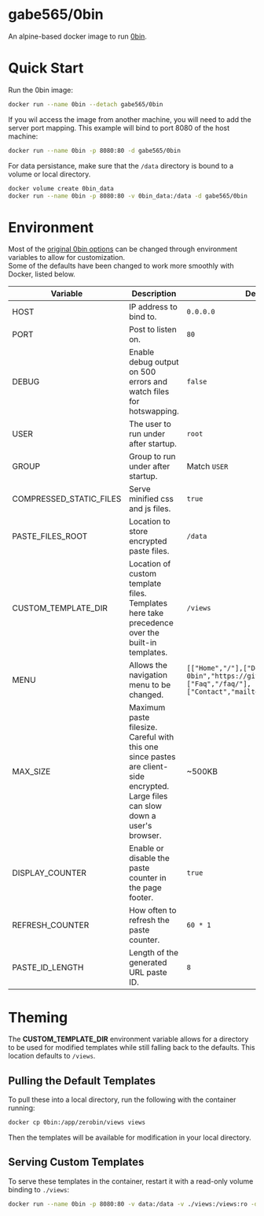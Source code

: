# gabe565/0bin

An alpine-based docker image to run [0bin](https://github.com/sametmax/0bin).

# Quick Start

Run the 0bin image:

```sh
docker run --name 0bin --detach gabe565/0bin
```

If you wil access the image from another machine, you will need to add the server port mapping. This example will bind to port 8080 of the host machine:

```sh
docker run --name 0bin -p 8080:80 -d gabe565/0bin
```

For data persistance, make sure that the `/data` directory is bound to a volume or local directory.

```sh
docker volume create 0bin_data
docker run --name 0bin -p 8080:80 -v 0bin_data:/data -d gabe565/0bin
```

# Environment

Most of the [original 0bin options](https://0bin.readthedocs.io/en/latest/en/options.html) can be changed through environment variables to allow for customization.     
Some of the defaults have been changed to work more smoothly with Docker, listed below.

| Variable                | Description                                                                                                                       | Default Value                                                                                                             |
|-------------------------|-----------------------------------------------------------------------------------------------------------------------------------|---------------------------------------------------------------------------------------------------------------------------|
| HOST                    | IP address to bind to.                                                                                                            | `0.0.0.0`                                                                                                                 |
| PORT                    | Post to listen on.                                                                                                                | `80`                                                                                                                      |
| DEBUG                   | Enable debug output on 500 errors and watch files for hotswapping.                                                                | `false`                                                                                                                   |
| USER                    | The user to run under after startup.                                                                                              | `root`                                                                                                                    |
| GROUP                   | Group to run under after startup.                                                                                                 | Match `USER`                                                                                                              |
| COMPRESSED_STATIC_FILES | Serve minified css and js files.                                                                                                  | `true`                                                                                                                    |
| PASTE_FILES_ROOT        | Location to store encrypted paste files.                                                                                          | `/data`                                                                                                                   |
| CUSTOM_TEMPLATE_DIR     | Location of custom template files. Templates here take precedence over the built-in templates.                                    | `/views`                                                                                                                  |
| MENU                    | Allows the navigation menu to be changed.                                                                                         | `[["Home","/"],["Download 0bin","https://github.com/sametmax/0bin"],["Faq","/faq/"],["Contact","mailto:your@email.com"]]` |
| MAX_SIZE                | Maximum paste filesize. Careful with this one since pastes are client-side encrypted. Large files can slow down a user's browser. | ~500KB                                                                                                                    |
| DISPLAY_COUNTER         | Enable or disable the paste counter in the page footer.                                                                           | `true`                                                                                                                    |
| REFRESH_COUNTER         | How often to refresh the paste counter.                                                                                           | `60 * 1`                                                                                                                  |
| PASTE_ID_LENGTH         | Length of the generated URL paste ID.                                                                                             | `8`                                                                                                                       |

# Theming

The **CUSTOM_TEMPLATE_DIR** environment variable allows for a directory to be used for modified templates while still falling back to the defaults. This location defaults to `/views`.

## Pulling the Default Templates

To pull these into a local directory, run the following with the container running:

```sh
docker cp 0bin:/app/zerobin/views views 
```

Then the templates will be available for modification in your local directory.

## Serving Custom Templates

To serve these templates in the container, restart it with a read-only volume binding to `./views`:

```sh
docker run --name 0bin -p 8080:80 -v data:/data -v ./views:/views:ro -d gabe565/0bin
```
